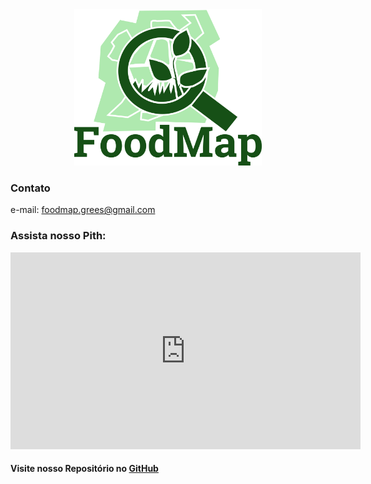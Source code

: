 <html>
  <head>
    <title>Center an Image using text align center</title>
    <style>
      .img-container {
        text-align: center;
      }
    </style>
  </head>
  <body>
    <div class="img-container"> <!-- Block parent element -->
      <img src="FoodMap.png" alt="FoodMap" width="300" height="250">
    </div>
  </body>
</html>

### Contato
e-mail: foodmap.grees@gmail.com

### Assista nosso Pith: 
<iframe width="560" height="315" src="https://www.youtube.com/embed/WqIaqUqQXdc" frameborder="0" allow="accelerometer; autoplay; clipboard-write; encrypted-media; gyroscope; picture-in-picture" allowfullscreen></iframe>

#### Visite nosso Repositório no [GitHub](https://github.com/foodmap-grees)








<!--
**foodmap-grees/foodmap-grees** is a ✨ _special_ ✨ repository because its `README.md` (this file) appears on your GitHub profile.

Here are some ideas to get you started:

- 🔭 I’m currently working on ...
- 🌱 I’m currently learning ...
- 👯 I’m looking to collaborate on ...
- 🤔 I’m looking for help with ...
- 💬 Ask me about ...
- 📫 How to reach me: ...
- 😄 Pronouns: ...
- ⚡ Fun fact: ...
-->
